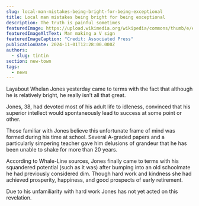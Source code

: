 ```yaml
---
slug: local-man-mistakes-being-bright-for-being-exceptional
title: Local man mistakes being bright for being exceptional
description: The truth is painful sometimes
featuredImage: https://upload.wikimedia.org/wikipedia/commons/thumb/e/e6/Havana_-_Cuba_-_Man_giving_a_V_sign_-_1326.jpg/1024px-Havana_-_Cuba_-_Man_giving_a_V_sign_-_1326.jpg
featuredImageAltText: Man making a V sign
featuredImageCaption: "Credit: Associated Press"
publicationDate: 2024-11-01T12:28:00.000Z
authors:
  - slug: tintin
section: new-town
tags:
  - news
---
```


Layabout Whelan Jones yesterday came to terms with the fact that although he is relatively bright, he really isn’t all that great.

Jones, 38, had devoted most of his adult life to idleness, convinced that his superior intellect would spontaneously lead to success at some point or other.

Those familiar with Jones believe this unfortunate frame of mind was formed during his time at school. Several A-graded papers and a particularly simpering teacher gave him delusions of grandeur that he has been unable to shake for more than 20 years.

According to Whale-Line sources, Jones finally came to terms with his squandered potential (such as it was) after bumping into an old schoolmate he had previously considered dim. Though hard work and kindness she had achieved prosperity, happiness, and good prospects of early retirement.

Due to his unfamiliarity with hard work Jones has not yet acted on this revelation.

